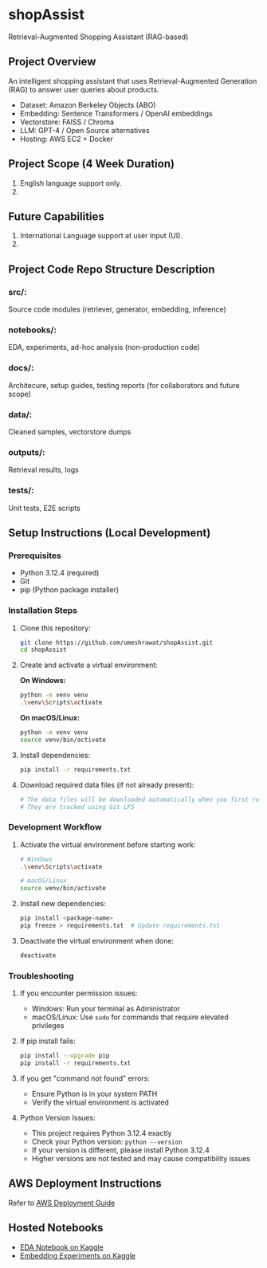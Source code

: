 # shopAssist
Retrieval-Augmented Shopping Assistant (RAG-based)

## Project Overview
An intelligent shopping assistant that uses Retrieval-Augmented Generation (RAG) to answer user queries about products.

- Dataset: Amazon Berkeley Objects (ABO)
- Embedding: Sentence Transformers / OpenAI embeddings
- Vectorstore: FAISS / Chroma
- LLM: GPT-4 / Open Source alternatives
- Hosting: AWS EC2 + Docker

## Project Scope (4 Week Duration)
1. English language support only.
2. 

## Future Capabilities
1. International Language support at user input (UI).
2. 

## Project Code Repo Structure Description

### src/: 
Source code modules (retriever, generator, embedding, inference)

### notebooks/:
EDA, experiments, ad-hoc analysis (non-production code)

### docs/:
Architecure, setup guides, testing reports (for collaborators and future scope)

### data/:
Cleaned samples, vectorstore dumps

### outputs/:
Retrieval results, logs

### tests/:
Unit tests, E2E scripts

## Setup Instructions (Local Development)

### Prerequisites
- Python 3.12.4 (required)
- Git
- pip (Python package installer)

### Installation Steps

1. Clone this repository:
   ```bash
   git clone https://github.com/umeshrawat/shopAssist.git
   cd shopAssist
   ```

2. Create and activate a virtual environment:

   **On Windows:**
   ```bash
   python -m venv venv
   .\venv\Scripts\activate
   ```

   **On macOS/Linux:**
   ```bash
   python -m venv venv
   source venv/bin/activate
   ```

3. Install dependencies:
   ```bash
   pip install -r requirements.txt
   ```

4. Download required data files (if not already present):
   ```bash
   # The data files will be downloaded automatically when you first run the application
   # They are tracked using Git LFS
   ```

### Development Workflow

1. Activate the virtual environment before starting work:
   ```bash
   # Windows
   .\venv\Scripts\activate

   # macOS/Linux
   source venv/bin/activate
   ```

2. Install new dependencies:
   ```bash
   pip install <package-name>
   pip freeze > requirements.txt  # Update requirements.txt
   ```

3. Deactivate the virtual environment when done:
   ```bash
   deactivate
   ```

### Troubleshooting

1. If you encounter permission issues:
   - Windows: Run your terminal as Administrator
   - macOS/Linux: Use `sudo` for commands that require elevated privileges

2. If pip install fails:
   ```bash
   pip install --upgrade pip
   pip install -r requirements.txt
   ```

3. If you get "command not found" errors:
   - Ensure Python is in your system PATH
   - Verify the virtual environment is activated

4. Python Version Issues:
   - This project requires Python 3.12.4 exactly
   - Check your Python version: `python --version`
   - If your version is different, please install Python 3.12.4
   - Higher versions are not tested and may cause compatibility issues

## AWS Deployment Instructions
Refer to [AWS Deployment Guide](docs/aws_deployment_guide.md)

## Hosted Notebooks
- [EDA Notebook on Kaggle](link_to_be_added)
- [Embedding Experiments on Kaggle](link_to_be_added)
